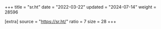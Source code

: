 +++
title = "sr.ht"
date = "2022-03-22"
updated = "2024-07-14"
weight = 28596

[extra]
source = "https://sr.ht/"
ratio = 7
size = 28
+++
